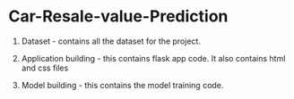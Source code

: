 # Car-Resale-value-Prediction
1. Dataset - contains all the dataset for the project. 

2. Application building - this contains flask app code. It also contains html and css files

3. Model building - this contains the model training code. 

